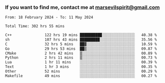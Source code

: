 ### If you want to find me, contact me at marsevilspirit@gmail.com

<!--
**marsevilspirit/marsevilspirit** is a ✨ _special_ ✨ repository because its `README.md` (this file) appears on your GitHub profile.

Here are some ideas to get you started:

- 🔭 I’m currently working on ...
- 🌱 I’m currently learning ...
- 👯 I’m looking to collaborate on ...
- 🤔 I’m looking for help with ...
- 💬 Ask me about ...
- 📫 How to reach me: ...
- 😄 Pronouns: ...
- ⚡ Fun fact: ...
-->
<!--START_SECTION:waka-->

```txt
From: 18 February 2024 - To: 11 May 2024

Total Time: 302 hrs 55 mins

C++               122 hrs 19 mins ██████████░░░░░░░░░░░░░░░   40.38 %
sh                107 hrs 43 mins █████████░░░░░░░░░░░░░░░░   35.56 %
C                 32 hrs 5 mins   ██▓░░░░░░░░░░░░░░░░░░░░░░   10.59 %
Go                29 hrs 53 mins  ██▒░░░░░░░░░░░░░░░░░░░░░░   09.87 %
CMake             2 hrs 42 mins   ▒░░░░░░░░░░░░░░░░░░░░░░░░   00.89 %
Python            2 hrs 11 mins   ▒░░░░░░░░░░░░░░░░░░░░░░░░   00.73 %
Lua               1 hr 11 mins    ░░░░░░░░░░░░░░░░░░░░░░░░░   00.39 %
Text              1 hr 3 mins     ░░░░░░░░░░░░░░░░░░░░░░░░░   00.35 %
Other             52 mins         ░░░░░░░░░░░░░░░░░░░░░░░░░   00.29 %
Makefile          49 mins         ░░░░░░░░░░░░░░░░░░░░░░░░░   00.27 %
```

<!--END_SECTION:waka-->

